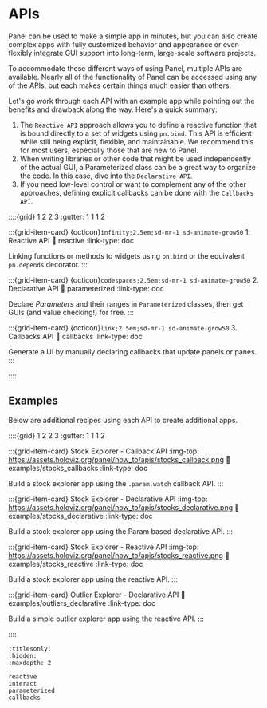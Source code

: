 # APIs

Panel can be used to make a simple app in minutes, but you can also create complex apps with fully customized behavior and appearance or even flexibly integrate GUI support into long-term, large-scale software projects.

To accommodate these different ways of using Panel, multiple APIs are available. Nearly all of the functionality of Panel can be accessed using any of the APIs, but each makes certain things much easier than others.

Let's go work through each API with an example app while pointing out the benefits and drawback along the way. Here's a quick summary:
1. The ``Reactive API`` approach allows you to define a reactive function that is bound directly to a set of widgets using `pn.bind`. This API is efficient while still being explicit, flexible, and maintainable. We recommend this for most users, especially those that are new to Panel.
2.  When writing libraries or other code that might be used independently of the actual GUI, a Parameterized class can be a great way to organize the code. In this case, dive into the ``Declarative API``.
3. If you need low-level control or want to complement any of the other approaches, defining explicit callbacks can be done with the ``Callbacks API``.

::::{grid} 1 2 2 3
:gutter: 1 1 1 2

:::{grid-item-card} {octicon}`infinity;2.5em;sd-mr-1 sd-animate-grow50` 1. Reactive API
:link: reactive
:link-type: doc

Linking functions or methods to widgets using ``pn.bind`` or the equivalent ``pn.depends`` decorator.
:::

:::{grid-item-card} {octicon}`codespaces;2.5em;sd-mr-1 sd-animate-grow50` 2. Declarative API
:link: parameterized
:link-type: doc

Declare *Parameters* and their ranges in `Parameterized` classes, then get GUIs (and value checking!) for free.
:::

:::{grid-item-card} {octicon}`link;2.5em;sd-mr-1 sd-animate-grow50` 3. Callbacks API
:link: callbacks
:link-type: doc

Generate a UI by manually declaring callbacks that update panels or panes.
:::

::::

## Examples

Below are additional recipes using each API to create additional apps.

::::{grid} 1 2 2 3
:gutter: 1 1 1 2

:::{grid-item-card} Stock Explorer - Callback API
:img-top: https://assets.holoviz.org/panel/how_to/apis/stocks_callback.png
:link: examples/stocks_callbacks
:link-type: doc

Build a stock explorer app using the `.param.watch` callback API.
:::

:::{grid-item-card} Stock Explorer - Declarative API
:img-top: https://assets.holoviz.org/panel/how_to/apis/stocks_declarative.png
:link: examples/stocks_declarative
:link-type: doc

Build a stock explorer app using the Param based declarative API.
:::

:::{grid-item-card} Stock Explorer - Reactive API
:img-top: https://assets.holoviz.org/panel/how_to/apis/stocks_reactive.png
:link: examples/stocks_reactive
:link-type: doc

Build a stock explorer app using the reactive API.
:::

:::{grid-item-card} Outlier Explorer - Declarative API
:link: examples/outliers_declarative
:link-type: doc

Build a simple outlier explorer app using the reactive API.
:::

::::

```{toctree}
:titlesonly:
:hidden:
:maxdepth: 2

reactive
interact
parameterized
callbacks
```

